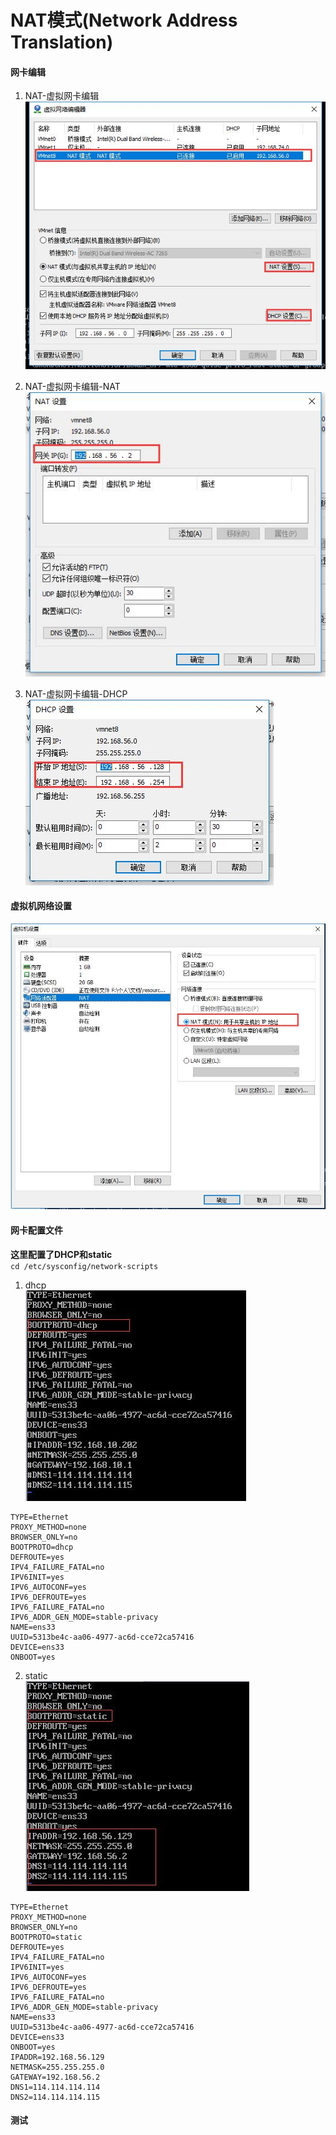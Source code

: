 # NAT模式(Network Address Translation)
#### 网卡编辑
1. NAT-虚拟网卡编辑  
![NAT-虚拟网卡编辑](./image/NAT-虚拟网卡编辑.jpg)  

2. NAT-虚拟网卡编辑-NAT  
![NAT-虚拟网卡编辑-NAT](./image/NAT-虚拟网卡编辑-NAT.jpg)  

3. NAT-虚拟网卡编辑-DHCP  
![NAT-虚拟网卡编辑-DHCP](./image/NAT-虚拟网卡编辑-DHCP.jpg)    

#### 虚拟机网络设置  
![NAT-虚拟机网络模式设置](./image/NAT-虚拟机网络设置.jpg) 

#### 网卡配置文件
**这里配置了DHCP和static**  
` cd /etc/sysconfig/network-scripts `
1. dhcp    
![NAT-网卡配置文件-dhcp](./image/NAT-网卡配置文件-dhcp.jpg)  

```
TYPE=Ethernet
PROXY_METHOD=none
BROWSER_ONLY=no
BOOTPROTO=dhcp
DEFROUTE=yes
IPV4_FAILURE_FATAL=no
IPV6INIT=yes
IPV6_AUTOCONF=yes
IPV6_DEFROUTE=yes
IPV6_FAILURE_FATAL=no
IPV6_ADDR_GEN_MODE=stable-privacy
NAME=ens33
UUID=5313be4c-aa06-4977-ac6d-cce72ca57416
DEVICE=ens33
ONBOOT=yes
```
2. static  
![NAT-网卡配置文件-static](./image/NAT-网卡配置文件-static.jpg)  

```
TYPE=Ethernet
PROXY_METHOD=none
BROWSER_ONLY=no
BOOTPROTO=static
DEFROUTE=yes
IPV4_FAILURE_FATAL=no
IPV6INIT=yes
IPV6_AUTOCONF=yes
IPV6_DEFROUTE=yes
IPV6_FAILURE_FATAL=no
IPV6_ADDR_GEN_MODE=stable-privacy
NAME=ens33
UUID=5313be4c-aa06-4977-ac6d-cce72ca57416
DEVICE=ens33
ONBOOT=yes
IPADDR=192.168.56.129
NETMASK=255.255.255.0
GATEWAY=192.168.56.2
DNS1=114.114.114.114
DNS2=114.114.114.115
```

#### 测试